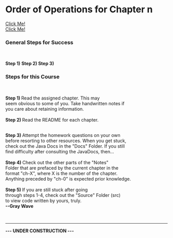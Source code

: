 
# Order of Operations for Chapter n <br>
<p></p>
<a href>Click Me!</a><br>
<a href>Click Me!</a><br>
<h3>General Steps for Success</h3><br>
<p><b>Step 1)</b> 
<b>Step 2) </b> 
<b>Step 3) </b></p>
<h3>Steps for this Course</h3><br>
<p><b>Step 1) </b>Read the assigned chapter. This may <br>
seem obvious to some of you. Take handwritten notes if <br>
you care about retaining information. <br>
<br>
<b>Step 2) </b>Read the README for each chapter.</p><br>
<b>Step 3) </b>Attempt the homework questions on your own <br>
before resorting to other resources. When you get stuck, <br>
check out the Java Docs in the "Docs" Folder. If you still <br>
find difficulty after consulting the JavaDocs, then...<br>
<br>
<b>Step 4) </b> Check out the other parts of the "Notes" <br>
Folder that are prefaced by the current chapter in the <br>
format "ch-X", where X is the number of the chapter. <br>
Anything preceded by "ch-0" is expected prior knowledge.<br>
<br>
<b>Step 5) </b> If you are still stuck after going <br>
through steps 1-4, check out the "Source" Folder (src) <br>
to view code written by yours, truly.<br>
<b>--Gray Wave</b></p><br>
<hr>
<strong>---   UNDER CONSTRUCTION   ---</strong>
